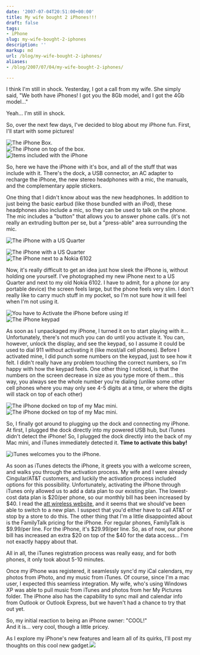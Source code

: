 ```yaml
---
date: '2007-07-04T20:51:00+00:00'
title: My wife bought 2 iPhones!!!
draft: false
tags:
- iPhone
slug: my-wife-bought-2-iphones
description: ''
markup: md
url: /blog/my-wife-bought-2-iphones/
aliases:
- /blog/2007/07/04/my-wife-bought-2-iphones/

---
```


I think I'm still in shock. Yesterday, I got a call from my wife. She simply said, "We both have iPhones! I got you the 8Gb model, and I got the 4Gb model..."   
  
Yeah... I'm still in shock.  
  
So, over the next few days, I've decided to blog about my iPhone fun. First, I'll start with some pictures!  
  
![The iPhone Box.](http://bradmontgomery.net/files/iPhone/the_iPhone_box.png)  
![The iPhone on top of the box.](http://bradmontgomery.net/files/iPhone/the_iPhone_on_box.png)  
![Items included with the iPhone](http://bradmontgomery.net/files/iPhone/iPhone_stuff.png)  
  
  
So, here we have the iPhone with it's box, and all of the stuff that was include with it. There's the dock, a USB connector, an AC adapter to recharge the iPhone, the new stereo headphones with a mic, the manuals, and the complementary apple stickers.  
  
One thing that I didn't know about was the new headphones. In addition to just being the basic earbud (like those bundled with an iPod), these headphones also include a mic, so they can be used to talk on the phone. The mic includes a "button" that allows you to answer phone calls. (it's not really an extruding button per se, but a "press-able" area surrounding the mic.  
  
![The iPhone with a US Quarter](http://bradmontgomery.net/files/iPhone/iPhone_size_1.png)  
  
![The iPhone with a US Quarter](http://bradmontgomery.net/files/iPhone/iPhone_size_2.png)  
![The iPhone next to a Nokia 6102](http://bradmontgomery.net/files/iPhone/iPhone_size_3.png)  
  
  
Now, it's really difficult to get an idea just how sleek the iPhone is, without holding one yourself. I've photographed my new iPhone next to a US Quarter and next to my old Nokia 6102. I have to admit, for a phone (or any portable device) the screen feels large, but the phone feels very slim. I don't really like to carry much stuff in my pocket, so I'm not sure how it will feel when I'm not using it.  
  
![You have to Activate the iPhone before using it!](http://bradmontgomery.net/files/iPhone/activate_iPhone.png)  
![The iPhone keypad](http://bradmontgomery.net/files/iPhone/iPhone_keypad.png)  
  
  
As soon as I unpackaged my iPhone, I turned it on to start playing with it... Unfortunately, there's not much you can do until you activate it. You can, however, unlock the display, and see the keypad, so I assume it could be used to dial 911 without activating it (like most/all cell phones). Before I activated mine, I did punch some numbers on the keypad, just to see how it felt. I didn't really have any problem touching the correct numbers, so I'm happy with how the keypad feels. One other thing I noticed, is that the numbers on the screen decrease in size as you type more of them... this way, you always see the whole number you're dialing (unlike some other cell phones where you may only see 4-5 digits at a time, or where the digits will stack on top of each other)  
  
![The iPhone docked on top of my Mac mini.](http://bradmontgomery.net/files/iPhone/docked_on_mini.png)![The iPhone docked on top of my Mac mini.](http://bradmontgomery.net/files/iPhone/docked_on_mini2.png)  
  
So, I finally got around to plugging up the dock and connecting my iPhone. At first, I plugged the dock directly into my powered USB hub, but iTunes didn't detect the iPhone! So, I plugged the dock directly into the back of my Mac mini, and iTunes immediately detected it. **Time to activate this baby!**  
  
![iTunes welcomes you to the iPhone.](http://bradmontgomery.net/files/iPhone/iPhone_welcome.png)  
  
As soon as iTunes detects the iPhone, it greets you with a welcome screen, and walks you through the activation process. My wife and I were already Cingular/AT&T customers, and luckily the activation process included options for this possibility. Unfortunately, activating the iPhone through iTunes only allowed us to add a data plan to our existing plan. The lowest-cost data plan is $20/per phone, so our monthly bill has been increased by $40. I read the [att wireless website](http://www.wireless.att.com/), and it seems that we should've been able to switch to a new plan. I suspect that you'd either have to call AT&T or stop by a store to do this. The other thing that I'm a little disappointed about is the FamilyTalk pricing for the iPhone. For regular phones, FamilyTalk is $9.99/per line. For the iPhone, it's $29.99/per line. So, as of now, our phone bill has increased an extra $20 on top of the $40 for the data access... I'm not exactly happy about that.  
  
All in all, the iTunes registration process was really easy, and for both phones, it only took about 5-10 minutes.  
  
Once my iPhone was registered, it seamlessly sync'd my iCal calendars, my photos from iPhoto, and my music from iTunes. Of course, since I'm a mac user, I expected this seamless integration. My wife, who's using Windows XP was able to pull music from iTunes and photos from her My Pictures folder. The iPhone also has the capability to sync mail and calendar info from Outlook or Outlook Express, but we haven't had a chance to try that out yet.  
  
So, my initial reaction to being an iPhone owner: "COOL!"  
And it is... very cool, though a little pricey.  
  
As I explore my iPhone's new features and learn all of its quirks, I'll post my thoughts on this cool new gadget.![](https://blogger.googleusercontent.com/tracker/4123748873183487963-4930395376239823836?l=bradmontgomery.blogspot.com)